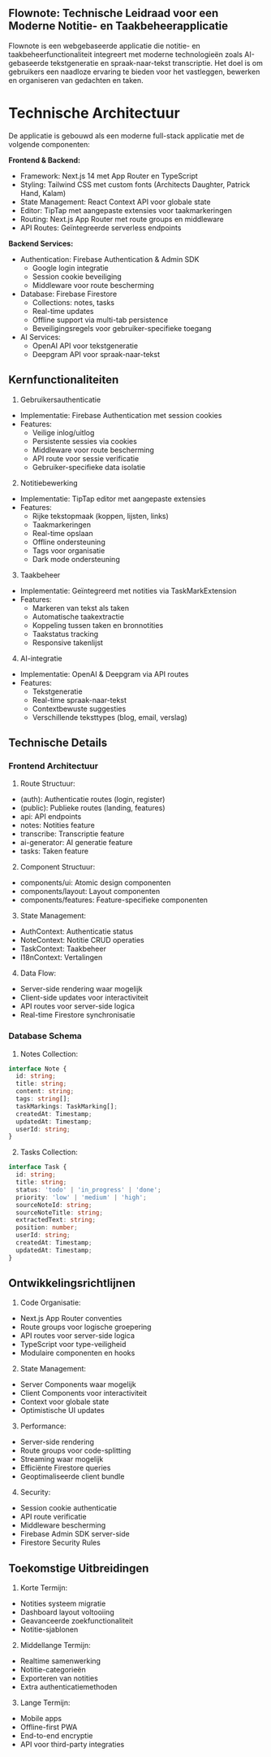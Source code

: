 ## Flownote: Technische Leidraad voor een Moderne Notitie- en Taakbeheerapplicatie

Flownote is een webgebaseerde applicatie die notitie- en taakbeheerfunctionaliteit integreert met moderne technologieën zoals AI-gebaseerde tekstgeneratie en spraak-naar-tekst transcriptie. Het doel is om gebruikers een naadloze ervaring te bieden voor het vastleggen, bewerken en organiseren van gedachten en taken.

# Technische Architectuur
De applicatie is gebouwd als een moderne full-stack applicatie met de volgende componenten:

**Frontend & Backend:**
- Framework: Next.js 14 met App Router en TypeScript
- Styling: Tailwind CSS met custom fonts (Architects Daughter, Patrick Hand, Kalam)
- State Management: React Context API voor globale state
- Editor: TipTap met aangepaste extensies voor taakmarkeringen
- Routing: Next.js App Router met route groups en middleware
- API Routes: Geïntegreerde serverless endpoints

**Backend Services:**
- Authentication: Firebase Authentication & Admin SDK
  - Google login integratie
  - Session cookie beveiliging
  - Middleware voor route bescherming
- Database: Firebase Firestore
  - Collections: notes, tasks
  - Real-time updates
  - Offline support via multi-tab persistence
  - Beveiligingsregels voor gebruiker-specifieke toegang
- AI Services:
  - OpenAI API voor tekstgeneratie
  - Deepgram API voor spraak-naar-tekst

## Kernfunctionaliteiten

1. Gebruikersauthenticatie
- Implementatie: Firebase Authentication met session cookies
- Features:
  - Veilige inlog/uitlog
  - Persistente sessies via cookies
  - Middleware voor route bescherming
  - API route voor sessie verificatie
  - Gebruiker-specifieke data isolatie

2. Notitiebewerking
- Implementatie: TipTap editor met aangepaste extensies
- Features:
  - Rijke tekstopmaak (koppen, lijsten, links)
  - Taakmarkeringen
  - Real-time opslaan
  - Offline ondersteuning
  - Tags voor organisatie
  - Dark mode ondersteuning

3. Taakbeheer
- Implementatie: Geïntegreerd met notities via TaskMarkExtension
- Features:
  - Markeren van tekst als taken
  - Automatische taakextractie
  - Koppeling tussen taken en bronnotities
  - Taakstatus tracking
  - Responsive takenlijst

4. AI-integratie
- Implementatie: OpenAI & Deepgram via API routes
- Features:
  - Tekstgeneratie
  - Real-time spraak-naar-tekst
  - Contextbewuste suggesties
  - Verschillende teksttypes (blog, email, verslag)

## Technische Details

### Frontend Architectuur
1. Route Structuur:
- (auth): Authenticatie routes (login, register)
- (public): Publieke routes (landing, features)
- api: API endpoints
- notes: Notities feature
- transcribe: Transcriptie feature
- ai-generator: AI generatie feature
- tasks: Taken feature

2. Component Structuur:
- components/ui: Atomic design componenten
- components/layout: Layout componenten
- components/features: Feature-specifieke componenten

3. State Management:
- AuthContext: Authenticatie status
- NoteContext: Notitie CRUD operaties
- TaskContext: Taakbeheer
- I18nContext: Vertalingen

4. Data Flow:
- Server-side rendering waar mogelijk
- Client-side updates voor interactiviteit
- API routes voor server-side logica
- Real-time Firestore synchronisatie

### Database Schema
1. Notes Collection:
```typescript
interface Note {
  id: string;
  title: string;
  content: string;
  tags: string[];
  taskMarkings: TaskMarking[];
  createdAt: Timestamp;
  updatedAt: Timestamp;
  userId: string;
}
```

2. Tasks Collection:
```typescript
interface Task {
  id: string;
  title: string;
  status: 'todo' | 'in_progress' | 'done';
  priority: 'low' | 'medium' | 'high';
  sourceNoteId: string;
  sourceNoteTitle: string;
  extractedText: string;
  position: number;
  userId: string;
  createdAt: Timestamp;
  updatedAt: Timestamp;
}
```

## Ontwikkelingsrichtlijnen

1. Code Organisatie:
- Next.js App Router conventies
- Route groups voor logische groepering
- API routes voor server-side logica
- TypeScript voor type-veiligheid
- Modulaire componenten en hooks

2. State Management:
- Server Components waar mogelijk
- Client Components voor interactiviteit
- Context voor globale state
- Optimistische UI updates

3. Performance:
- Server-side rendering
- Route groups voor code-splitting
- Streaming waar mogelijk
- Efficiënte Firestore queries
- Geoptimaliseerde client bundle

4. Security:
- Session cookie authenticatie
- API route verificatie
- Middleware bescherming
- Firebase Admin SDK server-side
- Firestore Security Rules

## Toekomstige Uitbreidingen

1. Korte Termijn:
- Notities systeem migratie
- Dashboard layout voltooiing
- Geavanceerde zoekfunctionaliteit
- Notitie-sjablonen

2. Middellange Termijn:
- Realtime samenwerking
- Notitie-categorieën
- Exporteren van notities
- Extra authenticatiemethoden

3. Lange Termijn:
- Mobile apps
- Offline-first PWA
- End-to-end encryptie
- API voor third-party integraties